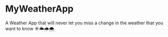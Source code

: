 # MyWeatherApp
A Weather App that will never let you miss a change in the weather that you want to know ☀️🌥🌧🌨

